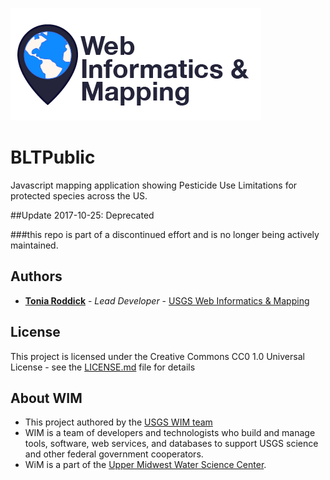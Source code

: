 ![WiM](wimlogo.png)


# BLTPublic

Javascript mapping application showing Pesticide Use Limitations for protected species across the US.

##Update
2017-10-25: Deprecated 

###this repo is part of a discontinued effort and is no longer being actively maintained. 


## Authors

* **[Tonia Roddick](https://cms.usgs.gov/users/troddickusgsgov)**  - *Lead Developer* - [USGS Web Informatics & Mapping](https://wim.usgs.gov/)

## License

This project is licensed under the Creative Commons CC0 1.0 Universal License - see the [LICENSE.md](LICENSE.md) file for details

## About WIM
* This project authored by the [USGS WIM team](https://wim.usgs.gov)
* WIM is a team of developers and technologists who build and manage tools, software, web services, and databases to support USGS science and other federal government cooperators.
* WiM is a part of the [Upper Midwest Water Science Center](https://www.usgs.gov/centers/wisconsin-water-science-center).
